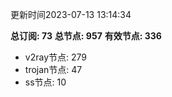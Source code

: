 更新时间2023-07-13 13:14:34

**总订阅: 73**
**总节点: 957**
**有效节点: 336**
- v2ray节点: 279
- trojan节点: 47
- ss节点: 10
